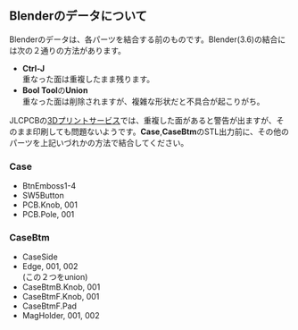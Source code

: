 ## Blenderのデータについて
Blenderのデータは、各パーツを結合する前のものです。Blender(3.6)の結合には次の２通りの方法があります。
- **Ctrl-J**<br>
重なった面は重複したまま残ります。
- **Bool Tool**の**Union**<br>
重なった面は削除されますが、複雑な形状だと不具合が起こりがち。

JLCPCBの[3Dプリントサービス](https://jlc3dp.com/)では、重複した面があると警告が出ますが、そのまま印刷しても問題ないようです。**Case**,**CaseBtm**のSTL出力前に、その他のパーツを上記いづれかの方法で結合してください。

### Case
- BtnEmboss1-4
- SW5Button
- PCB.Knob, 001
- PCB.Pole, 001

### CaseBtm
- CaseSide
- Edge, 001, 002<br>
  (この２つをunion)
- CaseBtmB.Knob, 001
- CaseBtmF.Knob, 001
- CaseBtmF.Pad
- MagHolder, 001, 002
